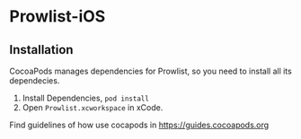 # Prowlist-iOS

## Installation

CocoaPods manages dependencies for Prowlist, so you need to install all its dependecies.

1. Install Dependencies,  `pod install`
2. Open `Prowlist.xcworkspace` in xCode.

Find guidelines of how use cocapods in https://guides.cocoapods.org
